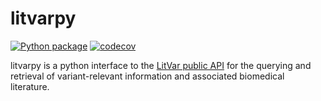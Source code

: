 # litvarpy
[![Python package](https://github.com/seanD111/litvarpy/actions/workflows/python-package-pypi.yml/badge.svg)](https://github.com/seanD111/litvarpy/actions/workflows/python-package-pypi.yml)	[![codecov](https://codecov.io/gh/seanD111/litvarpy/branch/main/graph/badge.svg?token=UHWS9EWSAG)](https://codecov.io/gh/seanD111/litvarpy)


litvarpy is a python interface to the [LitVar public API](https://www.ncbi.nlm.nih.gov/CBBresearch/Lu/Demo/LitVar/api.html) 
for the querying and retrieval of variant-relevant information and associated biomedical literature.

 